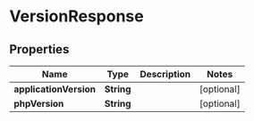 

# VersionResponse


## Properties

| Name | Type | Description | Notes |
|------------ | ------------- | ------------- | -------------|
|**applicationVersion** | **String** |  |  [optional] |
|**phpVersion** | **String** |  |  [optional] |



